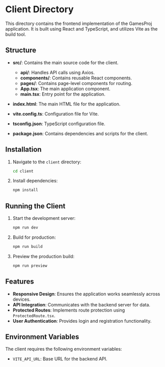 # Client Directory

This directory contains the frontend implementation of the GamesProj application. It is built using React and TypeScript, and utilizes Vite as the build tool.

## Structure

- **src/**: Contains the main source code for the client.
  - **api/**: Handles API calls using Axios.
  - **components/**: Contains reusable React components.
  - **pages/**: Contains page-level components for routing.
  - **App.tsx**: The main application component.
  - **main.tsx**: Entry point for the application.

- **index.html**: The main HTML file for the application.
- **vite.config.ts**: Configuration file for Vite.
- **tsconfig.json**: TypeScript configuration file.
- **package.json**: Contains dependencies and scripts for the client.

## Installation

1. Navigate to the `client` directory:
   ```bash
   cd client
   ```

2. Install dependencies:
   ```bash
   npm install
   ```

## Running the Client

1. Start the development server:
   ```bash
   npm run dev
   ```

2. Build for production:
   ```bash
   npm run build
   ```

3. Preview the production build:
   ```bash
   npm run preview
   ```

## Features

- **Responsive Design**: Ensures the application works seamlessly across devices.
- **API Integration**: Communicates with the backend server for data.
- **Protected Routes**: Implements route protection using `ProtectedRoute.tsx`.
- **User Authentication**: Provides login and registration functionality.

## Environment Variables

The client requires the following environment variables:

- `VITE_API_URL`: Base URL for the backend API.